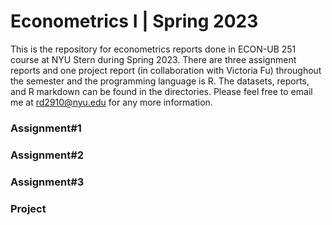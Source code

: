 # Econometrics I | Spring 2023
This is the repository for econometrics reports done in ECON-UB 251 course at NYU Stern during Spring 2023. There are three assignment reports and one project report (in collaboration with Victoria Fu) throughout the semester and the programming language is R. The datasets, reports, and R markdown can be found in the directories. Please feel free to email me at rd2910@nyu.edu for any more information.

### Assignment#1


### Assignment#2


### Assignment#3


### Project
